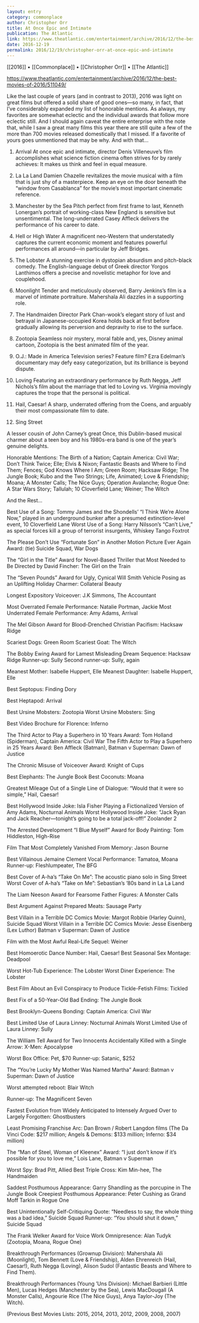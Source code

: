 ```yaml
---
layout: entry
category: commonplace
author: Christopher Orr
title: At Once Epic and Intimate
publication: The Atlantic
link: https://www.theatlantic.com/entertainment/archive/2016/12/the-best-movies-of-2016/511049/
date: 2016-12-19
permalink: 2016/12/19/christopher-orr-at-once-epic-and-intimate
---
```


[[2016]] • [[Commonplace]] • [[Christopher Orr]] • [[The Atlantic]]

https://www.theatlantic.com/entertainment/archive/2016/12/the-best-movies-of-2016/511049/

Like the last couple of years (and in contrast to 2013), 2016 was light on great films but offered a solid share of good ones—so many, in fact, that I’ve considerably expanded my list of honorable mentions. As always, my favorites are somewhat eclectic and the individual awards that follow more eclectic still. And I should again caveat the entire enterprise with the note that, while I saw a great many films this year there are still quite a few of the more than 700 movies released domestically that I missed. If a favorite of yours goes unmentioned that may be why. And with that…

1. Arrival
At once epic and intimate, director Denis Villeneuve’s film accomplishes what science fiction cinema often strives for by rarely achieves: It makes us think and feel in equal measure.

2. La La Land
Damien Chazelle revitalizes the movie musical with a film that is just shy of a masterpiece. Keep an eye on the door beneath the “window from Casablanca” for the movie’s most important cinematic reference.

3. Manchester by the Sea
Pitch perfect from first frame to last, Kenneth Lonergan’s portrait of working-class New England is sensitive but unsentimental. The long-underrated Casey Affleck delivers the performance of his career to date.

4. Hell or High Water
A magnificent neo-Western that understatedly captures the current economic moment and features powerful performances all around—in particular by Jeff Bridges.

5. The Lobster
A stunning exercise in dystopian absurdism and pitch-black comedy. The English-language debut of Greek director Yorgos Lanthimos offers a precise and novelistic metaphor for love and couplehood.

6. Moonlight
Tender and meticulously observed, Barry Jenkins’s film is a marvel of intimate portraiture. Mahershala Ali dazzles in a supporting role.

7. The Handmaiden
Director Park Chan-wook’s elegant story of lust and betrayal in Japanese-occupied Korea holds back at first before gradually allowing its perversion and depravity to rise to the surface.

8. Zootopia
Seamless noir mystery, moral fable and, yes, Disney animal cartoon, Zootopia is the best animated film of the year.

9. O.J.: Made in America
Television series? Feature film? Ezra Edelman’s documentary may defy easy categorization, but its brilliance is beyond dispute.

10. Loving
Featuring an extraordinary performance by Ruth Negga, Jeff Nichols’s film about the marriage that led to Loving vs. Virginia movingly captures the trope that the personal is political.

11. Hail, Caesar!
A sharp, underrated offering from the Coens, and arguably their most compassionate film to date.

12. Sing Street

A lesser cousin of John Carney’s great Once, this Dublin-based musical charmer about a teen boy and his 1980s-era band is one of the year’s genuine delights.


Honorable Mentions:
The Birth of a Nation; Captain America: Civil War; Don’t Think Twice; Elle; Elvis & Nixon; Fantastic Beasts and Where to Find Them; Fences; God Knows Where I Am; Green Room; Hacksaw Ridge; The Jungle Book; Kubo and the Two Strings; Life, Animated; Love & Friendship; Moana; A Monster Calls; The Nice Guys; Operation Avalanche; Rogue One: A Star Wars Story; Tallulah; 10 Cloverfield Lane; Weiner; The Witch


And the Rest…

Best Use of a Song: Tommy James and the Shondells’ “I Think We’re Alone Now,” played in an underground bunker after a presumed extinction-level event, 10 Cloverfield Lane
Worst Use of a Song: Harry Nilsson’s “Can’t Live,” as special forces kill a group of terrorist insurgents, Whiskey Tango Foxtrot

The Please Don’t Use “Fortunate Son” in Another Motion Picture Ever Again Award: (tie) Suicide Squad, War Dogs

The “Girl in the Title” Award for Novel-Based Thriller that Most Needed to Be Directed by David Fincher: The Girl on the Train

The “Seven Pounds” Award for Ugly, Cynical Will Smith Vehicle Posing as an Uplifting Holiday Charmer: Collateral Beauty

Longest Expository Voiceover: J.K Simmons, The Accountant

Most Overrated Female Performance: Natalie Portman, Jackie
Most Underrated Female Performance: Amy Adams, Arrival

The Mel Gibson Award for Blood-Drenched Christian Pacifism: Hacksaw Ridge

Scariest Dogs: Green Room
Scariest Goat: The Witch

The Bobby Ewing Award for Lamest Misleading Dream Sequence: Hacksaw Ridge
Runner-up: Sully
Second runner-up: Sully, again

Meanest Mother: Isabelle Huppert, Elle
Meanest Daughter: Isabelle Huppert, Elle

Best Septopus: Finding Dory

Best Heptapod: Arrival

Best Ursine Mobsters: Zootopia
Worst Ursine Mobsters: Sing 

Best Video Brochure for Florence: Inferno

The Third Actor to Play a Superhero in 10 Years Award: Tom Holland (Spiderman), Captain America: Civil War
The Fifth Actor to Play a Superhero in 25 Years Award: Ben Affleck (Batman), Batman v Superman: Dawn of Justice

The Chronic Misuse of Voiceover Award: Knight of Cups

Best Elephants: The Jungle Book
Best Coconuts: Moana

Greatest Mileage Out of a Single Line of Dialogue: “Would that it were so simple,” Hail, Caesar!

Best Hollywood Inside Joke: Isla Fisher Playing a Fictionalized Version of Amy Adams, Nocturnal Animals
Worst Hollywood Inside Joke: “Jack Ryan and Jack Reacher—tonight’s going to be a total jack-off!” Zoolander 2

The Arrested Development “I Blue Myself” Award for Body Painting: Tom Hiddleston, High-Rise

Film That Most Completely Vanished From Memory: Jason Bourne

Best Villainous Jemaine Clement Vocal Performance: Tamatoa, Moana
Runner-up: Fleshlumpeater, The BFG

Best Cover of A-ha’s “Take On Me”: The acoustic piano solo in Sing Street
Worst Cover of A-ha’s “Take on Me”: Sebastian’s ’80s band in La La Land

The Liam Neeson Award for Fearsome Father Figures: A Monster Calls

Best Argument Against Prepared Meats: Sausage Party

Best Villain in a Terrible DC Comics Movie: Margot Robbie (Harley Quinn), Suicide Squad
Worst Villain in a Terrible DC Comics Movie: Jesse Eisenberg (Lex Luthor) Batman v Superman: Dawn of Justice

Film with the Most Awful Real-Life Sequel: Weiner 

Best Homoerotic Dance Number: Hail, Caesar!
Best Seasonal Sex Montage: Deadpool

Worst Hot-Tub Experience: The Lobster
Worst Diner Experience: The Lobster

Best Film About an Evil Conspiracy to Produce Tickle-Fetish Films: Tickled

Best Fix of a 50-Year-Old Bad Ending: The Jungle Book

Best Brooklyn-Queens Bonding: Captain America: Civil War

Best Limited Use of Laura Linney: Nocturnal Animals
Worst Limited Use of Laura Linney: Sully

The William Tell Award for Two Innocents Accidentally Killed with a Single Arrow: X-Men: Apocalypse

Worst Box Office: Pet, $70
Runner-up: Satanic, $252

The “You’re Lucky My Mother Was Named Martha” Award: Batman v Superman: Dawn of Justice

Worst attempted reboot: Blair Witch

Runner-up: The Magnificent Seven

Fastest Evolution from Widely Anticipated to Intensely Argued Over to Largely Forgotten: Ghostbusters

Least Promising Franchise Arc: Dan Brown / Robert Langdon films (The Da Vinci Code: $217 million; Angels & Demons: $133 million; Inferno: $34 million)

The “Man of Steel, Woman of Kleenex” Award: “I just don’t know if it’s possible for you to love me,” Lois Lane, Batman v Superman

Worst Spy: Brad Pitt, Allied
Best Triple Cross: Kim Min-hee, The Handmaiden

Saddest Posthumous Appearance: Garry Shandling as the porcupine in The Jungle Book
Creepiest Posthumous Appearance: Peter Cushing as Grand Moff Tarkin in Rogue One

Best Unintentionally Self-Critiquing Quote: “Needless to say, the whole thing was a bad idea,” Suicide Squad
Runner-up: “You should shut it down,” Suicide Squad

The Frank Welker Award for Voice Work Omnipresence: Alan Tudyk (Zootopia, Moana, Rogue One)

Breakthrough Performances (Grownup Division): Mahershala Ali (Moonlight), Tom Bennett (Love & Friendship), Alden Ehrenreich (Hail, Caesar!), Ruth Negga (Loving), Alison Sudol (Fantastic Beasts and Where to Find Them).

Breakthrough Performances (Young ’Uns Division): Michael Barbieri (Little Men), Lucas Hedges (Manchester by the Sea), Lewis MacDougall (A Monster Calls), Angourie Rice (The Nice Guys), Anya Taylor-Joy (The Witch).

(Previous Best Movies Lists: 2015, 2014, 2013, 2012, 2009, 2008, 2007)